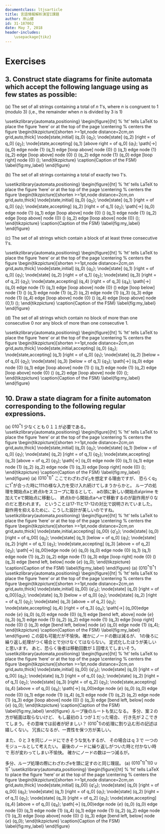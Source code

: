 ```yaml
---
documentclass: ltjsarticle
title: 言語情報解析演習I課題
author: 岸山健
id: 31-187002
date: May 7, 2018
header-includes:
    \usepackage{tikz}
---
```


# Exercises

## 3. Construct state diagrams for finite automata which accept the following language using as few states as possible:

(a) The set of all strings containing a total of *n* 1's, where *n* is congruent to 1 (modulo 3)
(i,e., the remainder when *n* is divided by 3 is 1)

<!--
https://www3.nd.edu/~kogge/courses/cse30151-fa17/Public/other/tikz_tutorial.pdf
https://tex.stackexchange.com/questions/20784/which-package-can-be-used-to-draw-automata
矢印が出ないと思っていたら解像度の問題でした。
-->

\usetikzlibrary{automata,positioning}
\begin{figure}[ht] % ’ht’ tells LaTeX to place the figure ’here’ or at the top of the page
\centering % centers the figure
\begin{tikzpicture}[shorten >=1pt,node distance=2cm,on grid,auto,thick] 
   \node[state,initial]     (q_0)                        {$q_0$}; 
   \node[state]             (q_2) [right = of q_0]       {$q_2$}; 
   \node[state,accepting]   (q_1) [above right = of q_0] {$q_1$}; 
    \path[->] 
    (q_0) edge              node {1} (q_1)
          edge [loop above] node {0} ()
    (q_1) edge              node {1} (q_2)
          edge [loop above] node {0} ()
    (q_2) edge              node {1} (q_0)
          edge [loop right] node {0} ();
\end{tikzpicture}
\caption{Caption of the FSM}
\label{fig:my_label}
\end{figure}

(b) The set of all strings containing a total of exactly two 1's.

\usetikzlibrary{automata,positioning}
\begin{figure}[ht] % ’ht’ tells LaTeX to place the figure ’here’ or at the top of the page
\centering % centers the figure
\begin{tikzpicture}[shorten >=1pt,node distance=2cm,on grid,auto,thick] 
   \node[state,initial]     (q_0)                  {$q_0$}; 
   \node[state]             (q_1) [right = of q_0] {$q_1$}; 
   \node[state,accepting]   (q_2) [right = of q_1] {$q_2$}; 
    \path[->] 
    (q_0) edge              node {1} (q_1)
          edge [loop above] node {0} ()
    (q_1) edge              node {1} (q_2)
          edge [loop above] node {0} ()
    (q_2) edge [loop above] node {0} ();
\end{tikzpicture}
\caption{Caption of the FSM}
\label{fig:my_label}
\end{figure}

(c) The set of all strings which contain a block of at least three consecutive 1's.

\usetikzlibrary{automata,positioning}
\begin{figure}[ht] % ’ht’ tells LaTeX to place the figure ’here’ or at the top of the page
\centering % centers the figure
\begin{tikzpicture}[shorten >=1pt,node distance=2cm,on grid,auto,thick] 
   \node[state,initial]     (q_0)                  {$q_0$}; 
   \node[state]             (q_1) [right = of q_0] {$q_1$}; 
   \node[state]             (q_2) [right = of q_1] {$q_2$}; 
   \node[state]             (q_3) [right = of q_2] {$q_3$}; 
   \node[state,accepting]   (q_4) [right = of q_3] {$q_4$}; 
    \path[->] 
    (q_0) edge              node {1} (q_1)
          edge [loop above] node {0} ()
          edge [loop below] node {1} ()
    (q_1) edge              node {1} (q_2)
    (q_2) edge              node {1} (q_3)
    (q_3) edge              node {1} (q_4)
          edge [loop above] node {0} ()
    (q_4) edge [loop above] node {0,1} ();
\end{tikzpicture}
\caption{Caption of the FSM}
\label{fig:my_label}
\end{figure}

(d) The set of all strings which contain no block of more than one consecutive 0 nor any block of more than one consecutive 1.

\usetikzlibrary{automata,positioning}
\begin{figure}[ht] % ’ht’ tells LaTeX to place the figure ’here’ or at the top of the page
\centering % centers the figure
\begin{tikzpicture}[shorten >=1pt,node distance=2cm,on grid,auto,thick] 
   \node[state,initial,accepting] (q_0)                  {$q_0$}; 
   \node[state,accepting]         (q_1) [right = of q_0] {$q_1$}; 
   \node[state]                   (q_2) [below = of q_0] {$q_2$}; 
   \node[state]                   (q_3) [below = of q_1] {$q_3$}; 
    \path[->] 
    (q_0) edge              node {0} (q_1)
          edge [loop above] node {1} ()
    (q_1) edge              node {1} (q_2)
          edge [loop above] node {0} ()
    (q_2) edge [loop above] node {0} ();
\end{tikzpicture}
\caption{Caption of the FSM}
\label{fig:my_label}
\end{figure}

## 10. Draw a state diagram for a finite automaton corresponding to the following regular expressions.

(a) $010^*1$
少なくとも０１１が必要である。
    \usetikzlibrary{automata,positioning}
    \begin{figure}[ht] % ’ht’ tells LaTeX to place the figure ’here’ or at the top of the page
    \centering % centers the figure
    \begin{tikzpicture}[shorten >=1pt,node distance=2cm,on grid,auto,thick] 
       \node[state,initial]           (q_0)                  {$q_0$}; 
       \node[state]                   (q_1) [below = of q_0] {$q_1$}; 
       \node[state]                   (q_2) [right = of q_1] {$q_2$}; 
       \node[state,accepting]         (q_3) [above = of q_2] {$q_3$}; 
        \path[->] 
        (q_0) edge              node {0} (q_1)
        (q_1) edge              node {1} (q_2)
        (q_2) edge              node {1} (q_3)
              edge [loop right] node {0} ();
    \end{tikzpicture}
    \caption{Caption of the FSM}
    \label{fig:my_label}
    \end{figure}
(a) $(010^*1)^*$
ここでわざわざ${q\prime}_0$を想定する理由ですが、
恐らく$q_0$に$1^*$が合った時に$111$の様な入力を受け入れ続けてしまうからかと。
ループの処理を開始点aと終点bをスコープに取るとして、
aの頭に新しい開始点a\prime を加えてeで開始点に移動し、
終点bから開始点aへeで移動するのが副作用が０なのだと思われます。
ということは17-11と17-12の対比で説明されていました。
副作用を抑えるために、こうした設計が美しいのですね。
    \usetikzlibrary{automata,positioning}
    \begin{figure}[ht] % ’ht’ tells LaTeX to place the figure ’here’ or at the top of the page
    \centering % centers the figure
    \begin{tikzpicture}[shorten >=1pt,node distance=2cm,on grid,auto,thick] 
       \node[state,initial,accepting] (q_00)                 {$q\prime_0$}; 
       \node[state]                   (q_0) [right = of q_00] {$q_0$}; 
       \node[state]                   (q_1) [below = of q_0] {$q_1$}; 
       \node[state]                   (q_2) [right = of q_1] {$q_2$}; 
       \node[state,accepting]         (q_3) [above = of q_2] {$q_3$}; 
        \path[->] 
        (q_00)edge              node {$e$} (q_0)
        (q_0) edge              node {0}   (q_1)
        (q_1) edge              node {1}   (q_2)
        (q_2) edge              node {1}   (q_3)
              edge [loop right] node {0}   ()
        (q_3) edge [bend left, below] node {$e$} (q_0);
    \end{tikzpicture}
    \caption{Caption of the FSM}
    \label{fig:my_label}
    \end{figure}
(a) $(010^*1)^*1$
    \usetikzlibrary{automata,positioning}
    \begin{figure}[ht] % ’ht’ tells LaTeX to place the figure ’here’ or at the top of the page
    \centering % centers the figure
    \begin{tikzpicture}[shorten >=1pt,node distance=2cm,on grid,auto,thick] 
       \node[state,initial]           (q_00)                 {$q\prime_0$}; 
       \node[state]                   (q_0) [right = of q_00]{$q_0$}; 
       \node[state]                   (q_1) [below = of q_0] {$q_1$}; 
       \node[state]                   (q_2) [right = of q_1] {$q_2$}; 
       \node[state]                   (q_3) [above = of q_2] {$q_3$}; 
       \node[state,accepting]         (q_4) [right = of q_3] {$q_4$}; 
        \path[->] 
        (q_00)edge              node {$e$} (q_0)
        (q_0) edge              node {0} (q_1)
              edge [bend left, above] node {$e$} (q_3)
        (q_1) edge              node {1} (q_2)
        (q_2) edge              node {1} (q_3)
              edge [loop right] node {0} ()
        (q_3) edge [bend left, below] node {$e$} (q_0)
              edge                    node {1} (q_4);
    \end{tikzpicture}
    \caption{Caption of the FSM}
    \label{fig:my_label}
    \end{figure}
この図も可能だが不愉快。確かにノードの数は減るが、
1の後ろに繰り返し処理がつく場合とで分けなくてはならない。
定式化したほうが美しいと思います。
あと、恐らく後者は移動回数が１回増えてしまいそう。
    \usetikzlibrary{automata,positioning}
    \begin{figure}[ht] % ’ht’ tells LaTeX to place the figure ’here’ or at the top of the page
    \centering % centers the figure
    \begin{tikzpicture}[shorten >=1pt,node distance=2cm,on grid,auto,thick] 
       \node[state,initial]           (q_00)                  {$q\prime_0$}; 
       \node[state]                   (q_0) [right = of q_00] {$q_0$}; 
       \node[state]                   (q_1) [right = of q_0] {$q_1$}; 
       \node[state]                   (q_2) [right = of q_1] {$q_2$}; 
       \node[state]                   (q_3) [right = of q_2] {$q_3$}; 
       \node[state,accepting]         (q_4) [above = of q_0] {$q_4$}; 
        \path[->] 
        (q_00)edge              node {$e$} (q_0)
        (q_0) edge              node {0} (q_1)
              edge              node {1} (q_4)
        (q_1) edge              node {1} (q_2)
        (q_2) edge              node {1} (q_3)
              edge [loop above] node {0} ()
        (q_3) edge [bend left, below] node {$e$} (q_0);
    \end{tikzpicture}
    \caption{Caption of the FSM}
    \label{fig:my_label}
    \end{figure}
ループ後のルートも気になる。
多分、案２の方が紙面は取らないけど、
もし最初の１つが１だった場合、
行き先が２こできてしまう。その意味では前者が好ましい？
$(010^*1)$の処理に割り込む形の記述は嬉しくない。
冗長になるが、一貫性を保つ方が美しい。

また、０と３を同じノードにできそうな気もするが、
その場合はｑ３で
一つのモジュールとして考えたい。
最後のノードに繰り返しがついた時と付かない時で
形が変わってしまい不愉快。
確かにノードの数は一つ減るが。

多分、ループ処理の際にわざわざeを頭に足すのと同じ理屈。
(a) $(010^*1)^*1(0 \cup 1)^*$
    \usetikzlibrary{automata,positioning}
    \begin{figure}[ht] % ’ht’ tells LaTeX to place the figure ’here’ or at the top of the page
    \centering % centers the figure
    \begin{tikzpicture}[shorten >=1pt,node distance=2cm,on grid,auto,thick] 
       \node[state,initial]           (q_00)                  {$q\prime_0$}; 
       \node[state]                   (q_0) [right = of q_00] {$q_0$}; 
       \node[state]                   (q_1) [right = of q_0] {$q_1$}; 
       \node[state]                   (q_2) [right = of q_1] {$q_2$}; 
       \node[state]                   (q_3) [right = of q_2] {$q_3$}; 
       \node[state,accepting]         (q_4) [above = of q_0] {$q_4$}; 
        \path[->] 
        (q_00)edge              node {$e$} (q_0)
        (q_0) edge              node {0} (q_1)
              edge              node {1} (q_4)
        (q_1) edge              node {1} (q_2)
        (q_2) edge              node {1} (q_3)
              edge [loop above] node {0} ()
        (q_3) edge [bend left, below] node {$e$} (q_0);
    \end{tikzpicture}
    \caption{Caption of the FSM}
    \label{fig:my_label}
    \end{figure}

<!--
なぜM1のループがM1プライムになるのか。
単にQ0をFinalにするだけではだめなのか。
M2がエラーになるけど。
一般化としてEを横に置いてあるだけなのか、
（そちらのほうが美しい）
それとも他の理由があるのか。
-->
